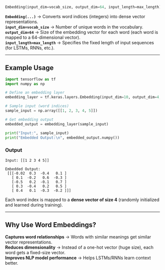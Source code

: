  ```python
Embedding(input_dim=vocab_size, output_dim=64, input_length=max_length)
```
**`Embedding(...)`** → Converts word indices (integers) into dense vector representations.  
**`input_dim=vocab_size`** → Number of unique words in the vocabulary.  
**`output_dim=64`** → Size of the embedding vector for each word (each word is mapped to a 64-dimensional vector).  
**`input_length=max_length`** → Specifies the fixed length of input sequences (for LSTMs, RNNs, etc.).  

---

## **Example Usage**
```python
import tensorflow as tf
import numpy as np

# Define an embedding layer
embedding_layer = tf.keras.layers.Embedding(input_dim=10, output_dim=4, input_length=5)

# Sample input (word indices)
sample_input = np.array([[1, 2, 3, 4, 5]])

# Get embedding output
embedded_output = embedding_layer(sample_input)

print("Input:", sample_input)
print("Embedded Output:\n", embedded_output.numpy())
```

### **Output**
```
Input: [[1 2 3 4 5]]

Embedded Output:
 [[[-0.02  0.3  -0.4   0.1 ]
   [ 0.1  -0.2   0.6  -0.3 ]
   [-0.5   0.2  -0.1   0.7 ]
   [ 0.3  -0.4   0.2   0.5 ]
   [ 0.4   0.1  -0.3  -0.2 ]]]
```
Each word index is mapped to a **dense vector of size 4** (randomly initialized and learned during training).

---

## **Why Use Word Embeddings?**
**Captures word relationships** → Words with similar meanings get similar vector representations.  
**Reduces dimensionality** → Instead of a one-hot vector (huge size), each word gets a fixed-size vector.  
**Improves NLP model performance** → Helps LSTMs/RNNs learn context better.  

